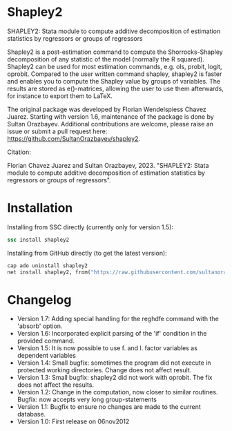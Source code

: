 # Shapley2

SHAPLEY2: Stata module to compute additive decomposition of estimation statistics by regressors or groups of regressors

Shapley2 is a post-estimation command to compute the Shorrocks-Shapley decomposition of any statistic of the model (normally the R squared). Shapley2 can be used for most estimation commands, e.g. ols, probit, logit, oprobit. Compared to the user written command shapley, shapley2 is faster and enables you to compute the Shapley value by groups of variables. The results are stored as e()-matrices, allowing the user to use them afterwards, for instance to export them to LaTeX.

The original package was developed by Florian Wendelspiess Chavez Juarez.
Starting with version 1.6, maintenance of the package is done by Sultan Orazbayev.
Additional contributions are welcome, please raise an issue or submit a pull
request here: https://github.com/SultanOrazbayev/shapley2.

Citation:

Florian Chavez Juarez and Sultan Orazbayev, 2023. "SHAPLEY2: Stata module to compute additive decomposition of estimation statistics by regressors or groups of regressors".


# Installation

Installing from SSC directly (currently only for version 1.5):

```stata
ssc install shapley2
```

Installing from GitHub directly (to get the latest version):

```stata
cap ado uninstall shapley2
net install shapley2, from("https://raw.githubusercontent.com/sultanorazbayev/shapley2/main/src/")
```


# Changelog

- Version 1.7: Adding special handling for the reghdfe command with the 'absorb' option.
- Version 1.6: Incorporated explicit parsing of the 'if' condition in the provided command.
- Version 1.5: It is now possible to use f. and l. factor variables as dependent variables
- Version 1.4: Small bugfix: sometimes the program did not execute in protected working directories. Change does not affect result.
- Version 1.3: Small bugfix: shapley2 did not work with oprobit. The fix does not affect the results. 
- Version 1.2: Change in the computation, now closer to similar routines. Bugfix: now accepts very long group-statements
- Version 1.1: Bugfix to ensure no changes are made to the current database. 
- Version 1.0: First release on 06nov2012

